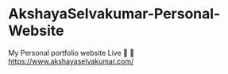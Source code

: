 # AkshayaSelvakumar-Personal-Website
My Personal portfolio website Live 💖
🎉https://www.akshayaselvakumar.com/

